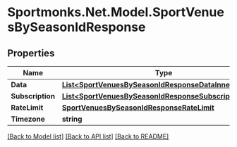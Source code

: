 # Sportmonks.Net.Model.SportVenuesBySeasonIdResponse

## Properties

Name | Type | Description | Notes
------------ | ------------- | ------------- | -------------
**Data** | [**List&lt;SportVenuesBySeasonIdResponseDataInner&gt;**](SportVenuesBySeasonIdResponseDataInner.md) |  | [optional] 
**Subscription** | [**List&lt;SportVenuesBySeasonIdResponseSubscriptionInner&gt;**](SportVenuesBySeasonIdResponseSubscriptionInner.md) |  | [optional] 
**RateLimit** | [**SportVenuesBySeasonIdResponseRateLimit**](SportVenuesBySeasonIdResponseRateLimit.md) |  | [optional] 
**Timezone** | **string** |  | [optional] 

[[Back to Model list]](../README.md#documentation-for-models) [[Back to API list]](../README.md#documentation-for-api-endpoints) [[Back to README]](../README.md)

